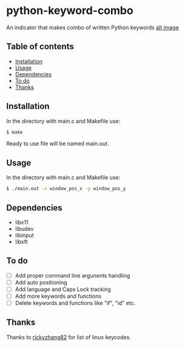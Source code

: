 # python-keyword-combo

An indicator that makes combo of written Python keywords 
[alt image](https://raw.githubusercontent.com/bulochka-reborn/python-keyword-combo/4a2811b7ff761ffce89d6b8313136b384aab9c3c/demonstration.gif)

## Table of contents

- [Installation](#installation)
- [Usage](#usage)
- [Dependencies](#dependencies)
- [To do](#to-do)
- [Thanks](#thanks)

## Installation

In the directory with main.c and Makefile use:

```sh
$ make
```
Ready to use file will be named main.out.

## Usage

In the directory with main.c and Makefile use:

```sh
$ ./main.out -x window_pos_x -y window_pos_y
```

## Dependencies

- libx11
- libudev
- libinput
- libxft

## To do

- [ ] Add proper command line argunents handling
- [ ] Add auto positioning
- [ ] Add language and Caps Lock tracking
- [ ] Add more keywords and functions
- [ ] Delete keywords and functions like "if", "id" etc.

## Thanks

Thanks to [rickyzhang82](https://gist.github.com/rickyzhang82) for list of linux keycodes.



